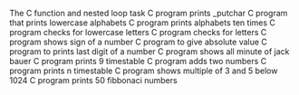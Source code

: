 The C function and nested loop task
C program prints _putchar
C program that prints lowercase alphabets
C program prints alphabets ten times
C program checks for lowercase letters
C program checks for letters
C program shows sign of a number
C program to give absolute value
C program to prints last digit of a number
C program shows all minute of jack bauer
C program prints 9 timestable
C program adds two numbers
C program prints n timestable
C program shows multiple of 3 and 5 below 1024
C program prints 50 fibbonaci numbers
